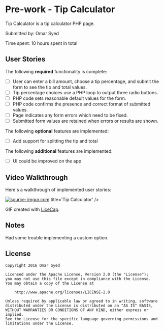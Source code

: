 # Pre-work - Tip Calculator

Tip Calculator is a tip calculator PHP page.

Submitted by: Omar Syed

Time spent: 10 hours spent in total

## User Stories

The following **required** functionality is complete:
* [ ] User can enter a bill amount, choose a tip percentage, and submit the form to see the tip and total values.
* [ ] Tip percentage choices use a PHP loop to output three radio buttons.
* [ ] PHP code sets reasonable default values for the form.
* [ ] PHP code confirms the presence and correct format of submitted values.
* [ ] Page indicates any form errors which need to be fixed.
* [ ] Submitted form values are retained when errors or results are shown.

The following **optional** features are implemented:
* [ ] Add support for splitting the tip and total

The following **additional** features are implemented:

* [ ] UI could be improved on the app 

## Video Walkthrough

Here's a walkthrough of implemented user stories:

<a href="http://imgur.com/JTSUA2D"><img src="http://i.imgur.com/JTSUA2D.gif" title="source: imgur.com" /></a> title='Tip Calculator' />

GIF created with [LiceCap](http://www.cockos.com/licecap/).

## Notes
Had some trouble implementing a custom option. 

## License

    Copyright 2016 Omar Syed

    Licensed under the Apache License, Version 2.0 (the "License");
    you may not use this file except in compliance with the License.
    You may obtain a copy of the License at

        http://www.apache.org/licenses/LICENSE-2.0

    Unless required by applicable law or agreed to in writing, software
    distributed under the License is distributed on an "AS IS" BASIS,
    WITHOUT WARRANTIES OR CONDITIONS OF ANY KIND, either express or implied.
    See the License for the specific language governing permissions and
    limitations under the License.
